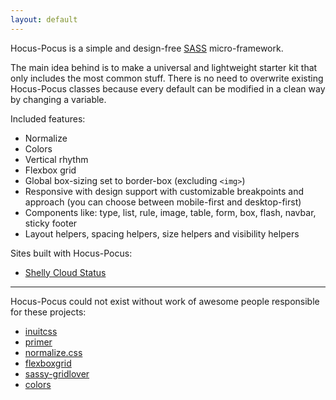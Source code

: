 ```yaml
---
layout: default
---
```


Hocus-Pocus is a simple and design-free [SASS](http://sass-lang.com)
micro-framework.

The main idea behind is to make a universal and lightweight starter kit
that only includes the most common stuff. There is no need to overwrite
existing Hocus-Pocus classes because every default can be modified in
a clean way by changing a variable.

Included features:

* Normalize
* Colors
* Vertical rhythm
* Flexbox grid
* Global box-sizing set to border-box (excluding `<img>`)
* Responsive with design support with customizable breakpoints and approach
  (you can choose between mobile-first and desktop-first)
* Components like: type, list, rule, image, table, form, box, flash, navbar,
  sticky footer
* Layout helpers, spacing helpers, size helpers and visibility helpers

Sites built with Hocus-Pocus:

* [Shelly Cloud Status](https://status.shellycloud.com)

* * *

Hocus-Pocus could not exist without work of awesome people responsible for
these projects:

* [inuitcss](https://github.com/inuitcss)
* [primer](https://github.com/primer/primer)
* [normalize.css](https://github.com/necolas/normalize.css)
* [flexboxgrid](https://github.com/kristoferjoseph/flexboxgrid)
* [sassy-gridlover](https://github.com/hiulit/Sassy-Gridlover)
* [colors](https://github.com/mrmrs/colors)
